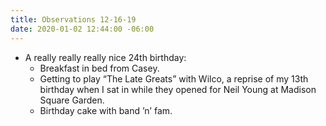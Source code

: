 ```yaml
---
title: Observations 12-16-19
date: 2020-01-02 12:44:00 -06:00
---
```


- A really really really nice 24th birthday:
	- Breakfast in bed from Casey.
	- Getting to play “The Late Greats” with Wilco, a reprise of my 13th birthday when I sat in while they opened for Neil Young at Madison Square Garden.
	- Birthday cake with band ’n’ fam.

